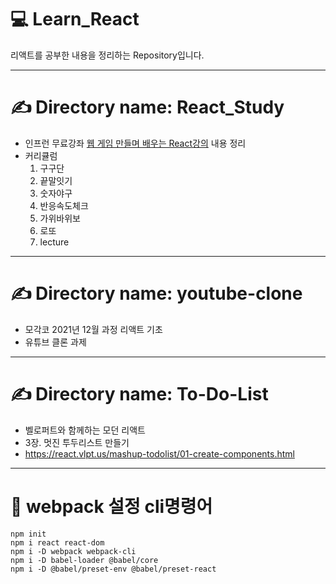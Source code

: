 # 💻 Learn_React
리액트를 공부한 내용을 정리하는 Repository입니다.

---
# ✍ Directory name: React_Study
- 인프런 무료강좌 [웹 게임 만들며 배우는 React강의](https://inf.run/fFKL) 내용 정리
- 커리큘럼
  1. 구구단
  2. 끝말잇기
  3. 숫자야구
  4. 반응속도체크
  5. 가위바위보
  6. 로또
  7. lecture
 
---
# ✍ Directory name: youtube-clone
- 모각코 2021년 12월 과정 리액트 기초
- 유튜브 클론 과제 

---
# ✍ Directory name: To-Do-List
- 벨로퍼트와 함께하는 모던 리액트
- 3장. 멋진 투두리스트 만들기
- https://react.vlpt.us/mashup-todolist/01-create-components.html
---
# 📌 webpack 설정 cli명령어
```
npm init
npm i react react-dom
npm i -D webpack webpack-cli
npm i -D babel-loader @babel/core
npm i -D @babel/preset-env @babel/preset-react
```
